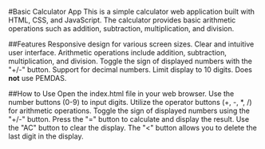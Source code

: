 #Basic Calculator App
This is a simple calculator web application built with HTML, CSS, and JavaScript. The calculator provides basic arithmetic operations such as addition, subtraction, multiplication, and division.

##Features
Responsive design for various screen sizes.
Clear and intuitive user interface.
Arithmetic operations include addition, subtraction, multiplication, and division.
Toggle the sign of displayed numbers with the "+/-" button.
Support for decimal numbers.
Limit display to 10 digits.
Does **not** use PEMDAS.

##How to Use
Open the index.html file in your web browser.
Use the number buttons (0-9) to input digits.
Utilize the operator buttons (+, -, \*, /) for arithmetic operations.
Toggle the sign of displayed numbers using the "+/-" button.
Press the "=" button to calculate and display the result.
Use the "AC" button to clear the display.
The "<" button allows you to delete the last digit in the display.
